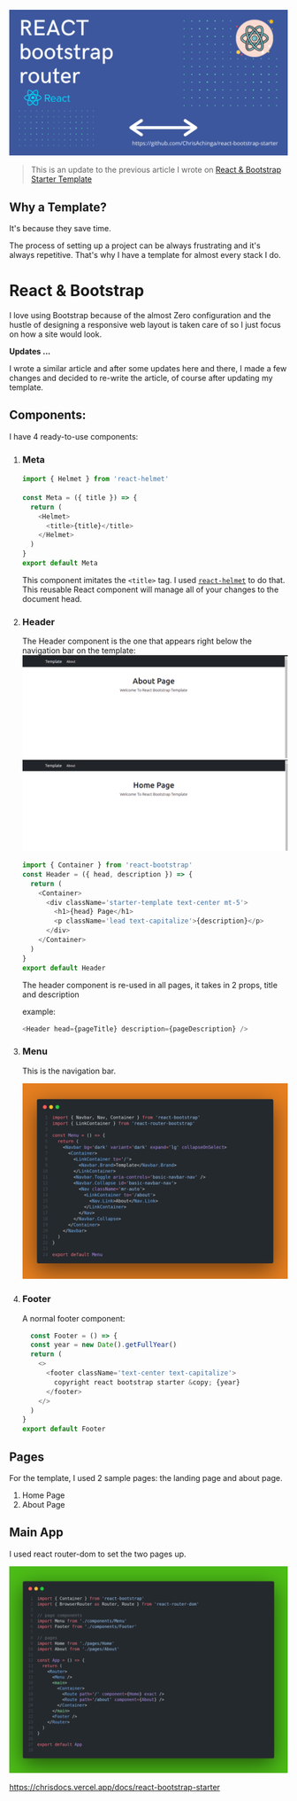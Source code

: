 ![image-banner](./screenshots/react-bootstrap-starter.png)

> This is an update to the previous article I wrote on [React & Bootstrap Starter Template](https://chrisdev.hashnode.dev/react-and-bootstrap-starter-template)

## Why a Template?

It's because they save time.

The process of setting up a project can be always frustrating and it's always repetitive. That's why I have a template for almost every stack I do.

# React & Bootstrap

I love using Bootstrap because of the almost Zero configuration and the hustle of designing a responsive web layout is taken care of so I just focus on how a site would look.

**Updates ...**

I wrote a similar article and after some updates here and there, I made a few changes and decided to re-write the article, of course after updating my template.

## Components:

I have 4 ready-to-use components:

1.  ### Meta

    ```js
    import { Helmet } from 'react-helmet'

    const Meta = ({ title }) => {
      return (
        <Helmet>
          <title>{title}</title>
        </Helmet>
      )
    }
    export default Meta
    ```

    This component imitates the `<title>` tag. I used [`react-helmet`](https://www.npmjs.com/package/react-helmet) to do that. This reusable React component will manage all of your changes to the document head.

2.  ### Header

    The Header component is the one that appears right below the navigation bar on the template:
    ![header-screenshot](./screenshots/heaader-1.png)
    ![header2-screenshot](./screenshots/header-2.png)


    ```js
    import { Container } from 'react-bootstrap'
    const Header = ({ head, description }) => {
      return (
        <Container>
          <div className='starter-template text-center mt-5'>
            <h1>{head} Page</h1>
            <p className='lead text-capitalize'>{description}</p>
          </div>
        </Container>
      )
    }
    export default Header
    ```

    The header component is re-used in all pages, it takes in 2 props, title and description

    example:

    ```js
    <Header head={pageTitle} description={pageDescription} />
    ```

3.  ### Menu

    This is the navigation bar.

    ![menu](./screenshots/MENU-RXT.png)

4.  ### Footer

    A normal footer component:

    ```js
      const Footer = () => {
      const year = new Date().getFullYear()
      return (
        <>
          <footer className='text-center text-capitalize'>
            copyright react bootstrap starter &copy; {year}
          </footer>
        </>
      )
    }
    export default Footer
    ```

## Pages

For the template, I used 2 sample pages: the landing page and about page.

1. Home Page
2. About Page

## Main App

I used react router-dom to set the two pages up.

![app](./screenshots/APP-RXT.png)

https://chrisdocs.vercel.app/docs/react-bootstrap-starter